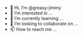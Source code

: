 - 👋 Hi, I’m @greasy-jimmy
- 👀 I’m interested in ...
- 🌱 I’m currently learning ...
- 💞️ I’m looking to collaborate on ...
- 📫 How to reach me ...

<!---
greasy-jimmy/greasy-jimmy is a ✨ special ✨ repository because its `README.md` (this file) appears on your GitHub profile.
You can click the Preview link to take a look at your changes.
--->
